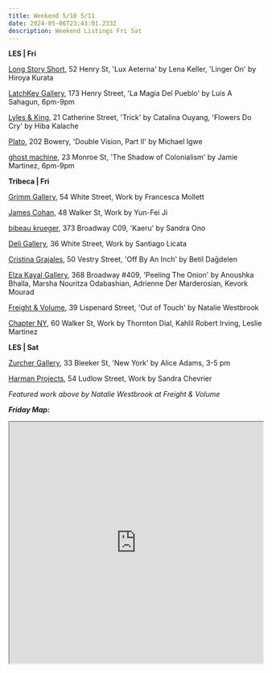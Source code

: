 ```yaml
---
title: Weekend 5/10 5/11
date: 2024-05-06T23:43:01.233Z
description: Weekend Listings Fri Sat
---
```

**L﻿ES | Fri**

[Long Story Short](https://www.lss.gallery/cities/new-york), 52 Henry St, 'Lux Aeterna' by Lena Keller, 'Linger On' by Hiroya Kurata

[LatchKey Gallery](https://www.latchkey-gallery.com/exhibitions-future-2), 173 Henry Street, 'La Magia Del Pueblo' by Luis A Sahagun, 6pm-9pm

[Lyles & King](https://lylesandking.com/), 21 Catherine Street, 'Trick' by Catalina Ouyang, 'Flowers Do Cry' by Hiba Kalache

[Plato](https://www.instagram.com/platogallery/), 202 Bowery, 'Double Vision, Part II' by Michael Igwe

[ghost machine](https://www.ghostmachine.nyc/projects/jamie-martinez%3A-the-shadow-of-colonialism), 23 Monroe St, 'The Shadow of Colonialism' by Jamie Martinez, 6pm-9pm

**Tribeca | Fri**

[Grimm Gallery](https://grimmgallery.com/exhibitions/277-francesca-mollett/), 54 White Street, Work by Francesca Mollett

[James Cohan](https://www.jamescohan.com/), 48 Walker St, Work by Yun-Fei Ji

[bibeau krueger](https://bibeaukrueger.com/), 373 Broadway C09, 'Kaeru' by Sandra Ono

[Deli Gallery](https://deligallery.com/Exhibitions), 36 White Street, Work by Santiago Licata

[Cristina Grajales](https://cristinagrajales.com/exhibitions/off-by-an-inch/), 50 Vestry Street, 'Off By An Inch' by Betil Daḡdelen

[Elza Kayal Gallery](https://elzakayal.com/current), 368 Broadway #409, 'Peeling The Onion' by Anoushka Bhalla, Marsha Nouritza Odabashian, Adrienne Der Marderosian, Kevork Mourad

[Freight & Volume](http://www.freightandvolume.com/exhibitions), 39 Lispenard Street, 'Out of Touch' by Natalie Westbrook

[Chapter NY](https://chapter-ny.com/), 60 Walker St, Work by Thornton Dial, Kahlil Robert Irving, Leslie Martinez

**L﻿ES | Sat**

[Zurcher Gallery](https://www.galeriezurcher.com/), 33 Bleeker St, 'New York' by Alice Adams, 3-5 pm

[Harman Projects](https://www.harmanprojects.com/exhibitions/66-sandra-chevrier-solo-exhibition/), 54 Ludlow Street, Work by Sandra Chevrier

*F﻿eatured work above by Natalie Westbrook at Freight & Volume*

***F﻿riday Map:***

<iframe src="https://www.google.com/maps/d/u/1/embed?mid=1DSDc6Z_kvAyz4S2XwM7MD_M7H4U0GLM&ehbc=2E312F" width="100%" height="480"></iframe>